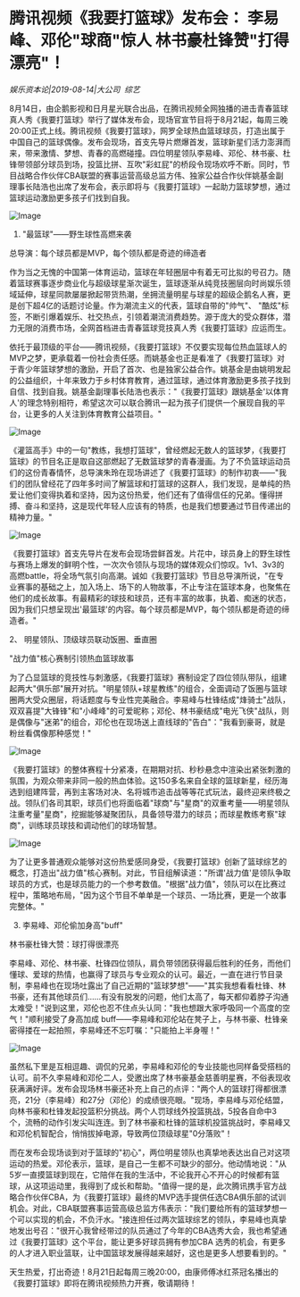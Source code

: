 # 腾讯视频《我要打篮球》发布会：  李易峰、邓伦"球商"惊人 林书豪杜锋赞"打得漂亮"！

*娱乐资本论|2019-08-14|大公司 
                                                综艺*

8月14日，由企鹅影视和日月星光联合出品，在腾讯视频全网独播的进击青春篮球真人秀《我要打篮球》举行了媒体发布会，现场官宣节目将于8月21起，每周三晚20:00正式上线。腾讯视频《我要打篮球》，网罗全球热血篮球球员，打造出属于中国自己的篮球偶像。发布会现场，首支先导片燃爆首发，篮球新星们活力澎湃而来，带来激情、梦想、青春的高燃碰撞。四位明星领队李易峰、邓伦、林书豪、杜锋带领部分球员到场，投篮比拼、互吹"彩虹屁"的桥段令现场欢呼不断。同时，节目战略合作伙伴CBA联盟的赛事运营高级总监方伟、独家公益合作伙伴姚基金副理事长陆浩也出席了发布会，表示即将与《我要打篮球》一起助力篮球梦想，通过篮球运动激励更多孩子们找到自我。

![Image](https://p3.pstatp.com/large/pgc-image/e25867d45987457289dcd84298dc6a0d)

1. "最篮球"——野生球性高燃来袭

总导演：每个球员都是MVP，每个领队都是奇迹的缔造者

作为当之无愧的中国第一体育运动，篮球在年轻圈层中有着无可比拟的号召力。随着篮球赛事逐步商业化与超级球星渐次诞生，篮球逐渐从纯竞技圈层向时尚娱乐领域延伸，球星同款屡屡掀起带货热潮，坐拥流量明星与球星的超级企鹅名人赛，更是创下超4亿的话题讨论量。作为潮流主义的代表，篮球自带的"帅气"、 "酷炫"标签，不断引爆着娱乐、社交热点，引领着潮流消费趋势。源于庞大的受众群体，潜力无限的消费市场，全网首档进击青春篮球竞技真人秀《我要打篮球》应运而生。

依托于最顶级的平台——腾讯视频，《我要打篮球》不仅要实现每位热血篮球人的MVP之梦，更承载着一份社会责任感。而姚基金也正是看准了《我要打篮球》对于青少年篮球梦想的激励，开启了首次、也是独家公益合作。姚基金是由姚明发起的公益组织，十年来致力于乡村体育教育，通过篮球，通过体育激励更多孩子找到自信、找到自我。姚基金副理事长陆浩也表示："《我要打篮球》跟姚基金'以体育人'的理念特别相符，希望这次可以联合腾讯一起为孩子们提供一个展现自我的平台，让更多的人关注到体育教育公益项目。"

![Image](https://p3.pstatp.com/large/pgc-image/e9ed4072fb7542609da4099646a80301)

《灌篮高手》中的一句"教练，我想打篮球"，曾经燃起无数人的篮球梦，《我要打篮球》的节目名正是取自这部燃起了无数篮球梦的青春漫画。为了不负篮球运动员们的这份青春情怀，总导演朱玲在现场讲述了《我要打篮球》的制作初衷——"我们的团队曾经花了四年多时间了解篮球和打篮球的这群人，我们发现，是单纯的热爱让他们变得执着和坚持，因为这份热爱，他们还有了值得信任的兄弟。懂得拼搏、奋斗和坚持，这是现代年轻人应该有的特质，也是我们想要通过节目传递出的精神力量。"

![Image](https://p3.pstatp.com/large/pgc-image/f45e61f14bfb464c9fddb1ad767f9361)

《我要打篮球》首支先导片在发布会现场尝鲜首发。片花中，球员身上的野生球性与赛场上爆发的鲜明个性，一次次令领队与现场的媒体观众们惊叹。1v1、3v3的高燃battle，将全场气氛引向高潮。诚如《我要打篮球》节目总导演所说，"在专业赛事的基础之上，加入场上、场下的人物故事，不止专注在篮球本身，也聚焦在他们的成长故事。有最精彩的球技和球员，还有丰富的故事，执着、痴迷的状态，因为我们只想呈现出'最篮球'的内容。每个球员都是MVP，每个领队都是奇迹的缔造者。"

2、 明星领队、顶级球员联动饭圈、垂直圈

"战力值"核心赛制引领热血篮球故事

为了凸显篮球的竞技性与刺激感，《我要打篮球》赛制设定了四位领队带队，组建起两大"俱乐部"展开对抗。"明星领队+球星教练"的组合，全面调动了饭圈与篮球圈两大受众圈层，将话题度与专业性完美融合。李易峰与杜锋结成"烽骑士"战队，双双喜提"大锋锋"和"小峰峰"的可爱昵称；邓伦、林书豪结成"电光飞侠"战队，则是偶像与"迷弟"的组合，邓伦也在现场送上直线球的"告白"："我看到豪哥，就是粉丝看偶像那种感觉！"

![Image](https://p3.pstatp.com/large/pgc-image/f654fd9e6d754dd69c9ec992eb895e9f)

《我要打篮球》的整体赛程十分紧凑，在期期对抗、秒秒悬念中渲染出紧张刺激的氛围，为观众带来非同一般的热血体验。这150多名来自全球的篮球新星，经历海选到组建阵营，再到主客场对决、名将城市追击战等等花式玩法，最终迎来终极之战。领队们各司其职，球员们也将面临着"球商"与"星商"的双重考量——明星领队注重考量"星商"，挖掘能够凝聚团队，具备领导潜力的球员；而球星教练考察"球商"，训练球员球技和调动他们的球场智慧。

![Image](https://p3.pstatp.com/large/pgc-image/65ced57ca7ce4a35b28ac07dce8a4b5d)

为了让更多普通观众能够对这份热爱感同身受，《我要打篮球》创新了篮球综艺的概念，打造出"战力值"核心赛制。对此，节目组解读道："所谓'战力值'是领队争取球员的方式，也是球员能力的一个参考数值。"根据"战力值"，领队可以在比赛过程中，策略地布局，"因为这个节目不单单是一个球员、一场比赛，更是一个故事完整体。"

3. 李易峰、邓伦偷加身高"buff"

林书豪杜锋大赞：球打得很漂亮

李易峰、邓伦、林书豪、杜锋四位领队，肩负带领团获得最后胜利的任务，而他们懂球、爱球的热情，也赢得了球员与专业观众的认可。最近，一直在进行节目录制，李易峰也在现场吐露出了自己近期的"篮球梦想"——"其实我想看看杜锋、林书豪，还有其他球员们……有没有脱发的问题，他们太高了，每天都仰着脖子沟通太难受！"说到这里，邓伦也忍不住点头认同："我也想跟大家呼吸同一个高度的空气！"顺利接受了身高加成 buff——李易峰和邓伦站在凳子上，与林书豪、杜锋亲密得搂在一起拍照，李易峰还不忘叮嘱："只能拍上半身喔！"

![Image](https://p3.pstatp.com/large/pgc-image/c0f052f88803488cb5344bcbbdb9160e)

虽然私下里是互相逗趣、调侃的兄弟，李易峰和邓伦的专业技能也同样备受搭档的认可。前不久李易峰和邓伦二人，受邀出席了林书豪基金慈善明星赛，不俗表现收获满满好评。发布会现场林书豪还补充上自己的点评："两个人的篮球打得都很漂亮，21分（李易峰）和27分（邓伦）的成绩很亮眼。"现场，李易峰与邓伦结盟，向林书豪和杜锋发起投篮积分挑战。两个人罚球线外投篮挑战，5投各自命中3个，流畅的动作引发尖叫连连。到了林书豪和杜锋的篮球机投篮挑战时，李易峰又和邓伦机智配合，悄悄拔掉电源，导致两位顶级球星"0分落败"！

而在发布会现场谈到对于篮球的"初心"，两位明星领队也真挚地表达出自己对这项运动的热爱。邓伦表示，篮球，是自己一生都不可缺少的部分。他动情地说："从5岁一直摸篮球到现在，它陪伴在我的生活中，不论我开心不开心的时候都有篮球，从这项运动里，我得到了成长和帮助。"值得一提的是，此次腾讯携手官方战略合作伙伴CBA，为《我要打篮球》最终的MVP选手提供任选CBA俱乐部的试训机会。对此，CBA联盟赛事运营高级总监方伟表示："我们要给所有的篮球梦想一个可以实现的机会，不负汗水。"接连担任过两次篮球综艺的领队，李易峰也真挚地发出号召："很开心我曾经带过的队员通过了今年的CBA选秀大会，我也希望通过《我要打篮球》这个平台，能让更多好球员拥有参加CBA 选秀的机会，有更多的人才进入职业篮联，让中国篮球发展得越来越好，这也是更多人想要看到的。"

天生热爱，打出奇迹！8月21日起每周三晚20:00，由康师傅冰红茶冠名播出的《我要打篮球》即将在腾讯视频热力开赛，敬请期待！

